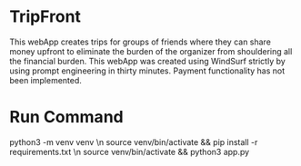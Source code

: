 # TripFront
This webApp creates trips for groups of friends where they can share money upfront to eliminate the burden of the organizer from shouldering all the financial burden. This webApp was created using WindSurf strictly by using prompt engineering in thirty minutes. Payment functionality has not been implemented.

# Run Command
python3 -m venv venv \n
source venv/bin/activate && pip install -r requirements.txt \n
source venv/bin/activate && python3 app.py
